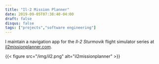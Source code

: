 ```yaml
---
title: "Il-2 Mission Planner"
date: 2019-09-05T07:38:40-04:00
draft: false
disqus: false
tags: ["projects","software engineering"]
---
```


I maintain a navigation app for the *Il-2 Sturmovik* flight simulator series at [il2missionplanner.com](https://il2missionplanner.com).

{{< figure src="/img/il2.png" alt="il2missionplanner" >}}
